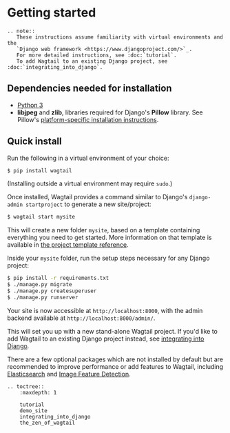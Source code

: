 Getting started
===============

```eval_rst
.. note::
   These instructions assume familiarity with virtual environments and the
   `Django web framework <https://www.djangoproject.com/>`_.
   For more detailed instructions, see :doc:`tutorial`.
   To add Wagtail to an existing Django project, see :doc:`integrating_into_django`.
```

Dependencies needed for installation
------------------------------------

- [Python 3](https://www.python.org/downloads/)
- **libjpeg** and **zlib**, libraries required for Django's **Pillow** library.
  See Pillow's [platform-specific installation instructions](https://pillow.readthedocs.org/en/latest/installation.html#external-libraries).


Quick install
-------------

Run the following in a virtual environment of your choice:

```sh
$ pip install wagtail
```

(Installing outside a virtual environment may require `sudo`.)

Once installed, Wagtail provides a command similar to Django's `django-admin startproject` to generate a new site/project:

```sh
$ wagtail start mysite
```

This will create a new folder `mysite`, based on a template containing everything you need to get started.
More information on that template is available in
[the project template reference](/reference/project_template).

Inside your `mysite` folder, run the setup steps necessary for any Django project:

```sh
$ pip install -r requirements.txt
$ ./manage.py migrate
$ ./manage.py createsuperuser
$ ./manage.py runserver
```

Your site is now accessible at `http://localhost:8000`, with the admin backend available at `http://localhost:8000/admin/`.

This will set you up with a new stand-alone Wagtail project.
If you'd like to add Wagtail to an existing Django project instead, see [integrating into Django](integrating_into_django).

There are a few optional packages which are not installed by default but are recommended to improve performance or add features to Wagtail, including [Elasticsearch](search_performance) and [Image Feature Detection](feature_detection).

```eval_rst
.. toctree::
    :maxdepth: 1

    tutorial
    demo_site
    integrating_into_django
    the_zen_of_wagtail
```